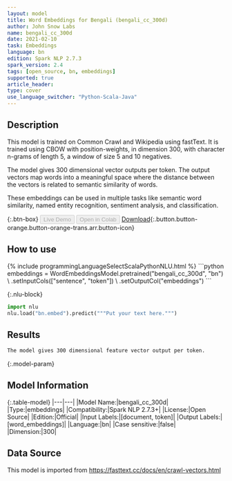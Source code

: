 ```yaml
---
layout: model
title: Word Embeddings for Bengali (bengali_cc_300d)
author: John Snow Labs
name: bengali_cc_300d
date: 2021-02-10
task: Embeddings
language: bn
edition: Spark NLP 2.7.3
spark_version: 2.4
tags: [open_source, bn, embeddings]
supported: true
article_header:
type: cover
use_language_switcher: "Python-Scala-Java"
---
```


## Description

This model is trained on Common Crawl and Wikipedia using fastText. It is trained using CBOW with position-weights, in dimension 300, with character n-grams of length 5, a window of size 5 and 10 negatives.

The model gives 300 dimensional vector outputs per token. The output vectors map words into a meaningful space where the distance between the vectors is related to semantic similarity of words.

These embeddings can be used in multiple tasks like semantic word similarity, named entity recognition, sentiment analysis, and classification.

{:.btn-box}
<button class="button button-orange" disabled>Live Demo</button>
<button class="button button-orange" disabled>Open in Colab</button>
[Download](https://s3.amazonaws.com/auxdata.johnsnowlabs.com/public/models/bengali_cc_300d_bn_2.7.3_2.4_1612956925175.zip){:.button.button-orange.button-orange-trans.arr.button-icon}

## How to use



<div class="tabs-box" markdown="1">
{% include programmingLanguageSelectScalaPythonNLU.html %}
```python
embeddings = WordEmbeddingsModel.pretrained("bengali_cc_300d", "bn") \
.setInputCols(["sentence", "token"]) \
.setOutputCol("embeddings")
```



{:.nlu-block}
```python
import nlu
nlu.load("bn.embed").predict("""Put your text here.""")
```

</div>

## Results

```bash
The model gives 300 dimensional feature vector output per token.
```

{:.model-param}
## Model Information

{:.table-model}
|---|---|
|Model Name:|bengali_cc_300d|
|Type:|embeddings|
|Compatibility:|Spark NLP 2.7.3+|
|License:|Open Source|
|Edition:|Official|
|Input Labels:|[document, token]|
|Output Labels:|[word_embeddings]|
|Language:|bn|
|Case sensitive:|false|
|Dimension:|300|

## Data Source

This model is imported from https://fasttext.cc/docs/en/crawl-vectors.html